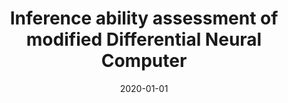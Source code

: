 ---
# Documentation: https://wowchemy.com/docs/managing-content/

title: Inference ability assessment of modified Differential Neural Computer
subtitle: ''
summary: ''
authors:
- markowska-kaczmar
- Grzegorz Kułakowski
tags: []
categories: []
date: '2020-01-01'
lastmod: 2022-10-07T04:58:24Z
featured: false
draft: false

# Featured image
# To use, add an image named `featured.jpg/png` to your page's folder.
# Focal points: Smart, Center, TopLeft, Top, TopRight, Left, Right, BottomLeft, Bottom, BottomRight.
image:
  caption: ''
  focal_point: ''
  preview_only: false

# Projects (optional).
#   Associate this post with one or more of your projects.
#   Simply enter your project's folder or file name without extension.
#   E.g. `projects = ["internal-project"]` references `content/project/deep-learning/index.md`.
#   Otherwise, set `projects = []`.
projects: []
publishDate: '2022-10-07T04:58:23.193662Z'
publication_types:
- '1'
abstract: ''
publication: '*Intelligent Information and Database Systems : 12th Asian Conference,
  ACIIDS 2020, Phuket, Thailand, March 23-26, 2020 : proceedings. Pt. 1*'
doi: 10.1007/978-3-030-41964-6_33
links:
- name: URL
  url: https://link.springer.com/chapter/10.1007/978-3-030-41964-6_33
---